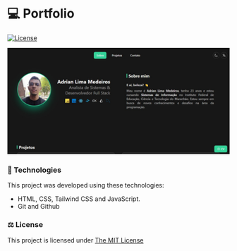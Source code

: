 # 💻 Portfolio
<a href="https://opensource.org/license/mit/" target="_blank">
  <img alt="License" src="https://img.shields.io/static/v1?label=license&message=MIT&color=49AA26&labelColor=000000" >
</a>
<br>

<p>
  <img  src=".github/preview.jpeg" >
</p>

### 🚀 Technologies

This project was developed using these technologies:

- HTML, CSS, Tailwind CSS and JavaScript.
- Git and Github


### ⚖ License
<p> This project is licensed under <a href="https://opensource.org/license/mit/" target="_blank">The MIT License</a> </p>

